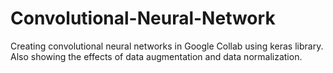# Convolutional-Neural-Network
Creating convolutional neural networks in Google Collab using keras library. Also showing the effects of data augmentation and data normalization. 
